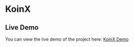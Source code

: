 # KoinX
## Live Demo
You can view the live demo of the project here: [KoinX Demo](https://koin-x-brown.vercel.app/)


